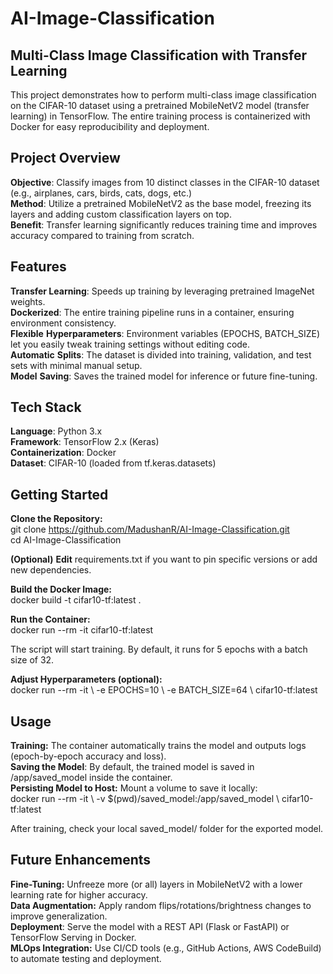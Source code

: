 # AI-Image-Classification

## Multi-Class Image Classification with Transfer Learning
This project demonstrates how to perform multi-class image classification on the CIFAR-10 dataset using a pretrained MobileNetV2 model (transfer learning) in TensorFlow. The entire training process is containerized with Docker for easy reproducibility and deployment.

## Project Overview
**Objective**: Classify images from 10 distinct classes in the CIFAR-10 dataset (e.g., airplanes, cars, birds, cats, dogs, etc.) <br/>
**Method**: Utilize a pretrained MobileNetV2 as the base model, freezing its layers and adding custom classification layers on top. <br/>
**Benefit**: Transfer learning significantly reduces training time and improves accuracy compared to training from scratch. <br/>

## Features
**Transfer Learning**: Speeds up training by leveraging pretrained ImageNet weights. <br/> 
**Dockerized**: The entire training pipeline runs in a container, ensuring environment consistency. <br/>
**Flexible** **Hyperparameters**: Environment variables (EPOCHS, BATCH_SIZE) let you easily tweak training settings without editing code. <br/>
**Automatic** **Splits**: The dataset is divided into training, validation, and test sets with minimal manual setup. <br/>
**Model** **Saving**: Saves the trained model for inference or future fine-tuning. <br/>

## Tech Stack
**Language**: Python 3.x <br/>
**Framework**: TensorFlow 2.x (Keras) <br/>
**Containerization**: Docker <br/>
**Dataset**: CIFAR-10 (loaded from tf.keras.datasets) <br/>

## Getting Started
**Clone the Repository:** <br/>
git clone https://github.com/MadushanR/AI-Image-Classification.git <br/>
cd AI-Image-Classification

**(Optional)** **Edit** requirements.txt if you want to pin specific versions or add new dependencies.

**Build the Docker Image:** <br/>
docker build -t cifar10-tf:latest .

**Run the Container:** <br/>
docker run --rm -it cifar10-tf:latest <br/>

The script will start training. By default, it runs for 5 epochs with a batch size of 32. 

**Adjust Hyperparameters (optional):** <br/>
docker run --rm -it \ -e EPOCHS=10 \ -e BATCH_SIZE=64 \ cifar10-tf:latest
    
## Usage
**Training:** The container automatically trains the model and outputs logs (epoch-by-epoch accuracy and loss). <br/>
**Saving the Model**: By default, the trained model is saved in /app/saved_model inside the container. <br/>
**Persisting Model to Host:** Mount a volume to save it locally: <br/>
docker run --rm -it \ -v $(pwd)/saved_model:/app/saved_model \ cifar10-tf:latest <br/>

After training, check your local saved_model/ folder for the exported model.

## Future Enhancements
**Fine-Tuning:** Unfreeze more (or all) layers in MobileNetV2 with a lower learning rate for higher accuracy. <br/>
**Data Augmentation:** Apply random flips/rotations/brightness changes to improve generalization. <br/>
**Deployment**: Serve the model with a REST API (Flask or FastAPI) or TensorFlow Serving in Docker. <br/>
**MLOps Integration:** Use CI/CD tools (e.g., GitHub Actions, AWS CodeBuild) to automate testing and deployment. <br/>
